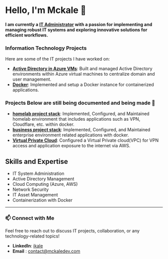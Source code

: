 # Hello, I'm Mckale 👋

#### I am currently a [IT Administrator](https://www.linkedin.com/in/ikale/)  with a passion for implementing and managing robust IT systems and exploring innovative solutions for efficient workflows.

### Information Technology Projects 

Here are some of the IT projects I have worked on:
- **[Active Directory in Azure VMs](https://github.com/ikalelol/Azure-AD-setup)**: Built and managed Active Directory environments within Azure virtual machines to centralize domain and user management.
- **[Docker](https://github.com/ikalelol/Docker)**: Implemented and setup a Docker instance for containerized applications.

### Projects Below are still being documented and being made 🔨
- **[homelab project stack](https://github.com/ikalelol)**: Implemented, Configured, and Maintained homelab environment that includes applications such as VPN, Cloudflare, etc. within docker.
- **[business project stack](https://github.com/ikalelol/homelabstacks)**: Implemented, Configured, and Maintained enterprise environment related applications with docker.
- **[Virtual Private Cloud](https://github.com/ikalelol)**: Configured a Virtual Private cloud(VPC) for VPN access and application exposure to the internet via AWS.

## Skills and Expertise

- IT System Administration
- Active Directory Management
- Cloud Computing (Azure, AWS)
- Network Security
- IT Asset Management
- Containerization with Docker

---

### 📫 Connect with Me
Feel free to reach out to discuss IT projects, collaboration, or any technology-related topics!

- **LinkedIn**: [ikale](https://www.linkedin.com/in/ikale/)
- **Email** : contact@mckaledev.com

